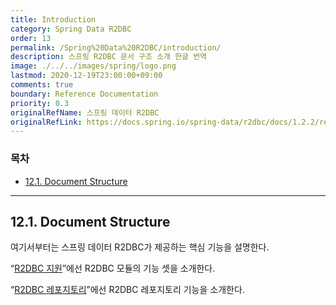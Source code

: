 ```yaml
---
title: Introduction
category: Spring Data R2DBC
order: 13
permalink: /Spring%20Data%20R2DBC/introduction/
description: 스프링 R2DBC 문서 구조 소개 한글 번역
image: ./../../images/spring/logo.png
lastmod: 2020-12-19T23:00:00+09:00
comments: true
boundary: Reference Documentation
priority: 0.3
originalRefName: 스프링 데이터 R2DBC
originalRefLink: https://docs.spring.io/spring-data/r2dbc/docs/1.2.2/reference/html/#introduction
---
```


### 목차

- [12.1. Document Structure](#121-document-structure)

---

## 12.1. Document Structure

여기서부터는 스프링 데이터 R2DBC가 제공하는 핵심 기능을 설명한다.

“[R2DBC 지원](../r2dbcsupport)”에선 R2DBC 모듈의 기능 셋을 소개한다.

“[R2DBC 레포지토리](../../r2dbcrepositories)”에선 R2DBC 레포지토리 기능을 소개한다.